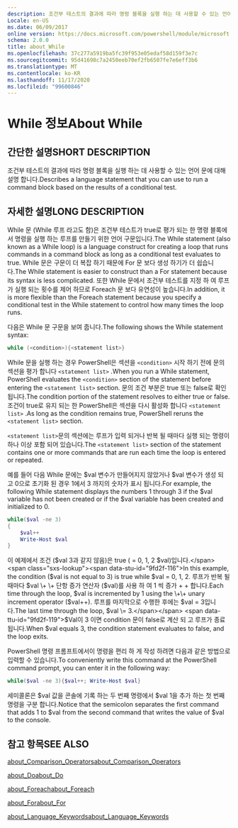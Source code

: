 ```yaml
---
description: 조건부 테스트의 결과에 따라 명령 블록을 실행 하는 데 사용할 수 있는 언어 문에 대해 설명 합니다.
Locale: en-US
ms.date: 06/09/2017
online version: https://docs.microsoft.com/powershell/module/microsoft.powershell.core/about/about_while?view=powershell-7.2&WT.mc_id=ps-gethelp
schema: 2.0.0
title: about_While
ms.openlocfilehash: 37c277a5919ba5fc39f953e05edaf58d159f3e7c
ms.sourcegitcommit: 95d41698c7a2450eeb70ef2fb6507fe7e6eff3b6
ms.translationtype: MT
ms.contentlocale: ko-KR
ms.lasthandoff: 11/17/2020
ms.locfileid: "99600846"
---
```

# <a name="about-while"></a><span data-ttu-id="9fd2f-103">While 정보</span><span class="sxs-lookup"><span data-stu-id="9fd2f-103">About While</span></span>

## <a name="short-description"></a><span data-ttu-id="9fd2f-104">간단한 설명</span><span class="sxs-lookup"><span data-stu-id="9fd2f-104">SHORT DESCRIPTION</span></span>
<span data-ttu-id="9fd2f-105">조건부 테스트의 결과에 따라 명령 블록을 실행 하는 데 사용할 수 있는 언어 문에 대해 설명 합니다.</span><span class="sxs-lookup"><span data-stu-id="9fd2f-105">Describes a language statement that you can use to run a command block based on the results of a conditional test.</span></span>

## <a name="long-description"></a><span data-ttu-id="9fd2f-106">자세한 설명</span><span class="sxs-lookup"><span data-stu-id="9fd2f-106">LONG DESCRIPTION</span></span>

<span data-ttu-id="9fd2f-107">While 문 (While 루프 라고도 함)은 조건부 테스트가 true로 평가 되는 한 명령 블록에서 명령을 실행 하는 루프를 만들기 위한 언어 구문입니다.</span><span class="sxs-lookup"><span data-stu-id="9fd2f-107">The While statement (also known as a While loop) is a language construct for creating a loop that runs commands in a command block as long as a conditional test evaluates to true.</span></span> <span data-ttu-id="9fd2f-108">While 문은 구문이 더 복잡 하기 때문에 For 문 보다 생성 하기가 더 쉽습니다.</span><span class="sxs-lookup"><span data-stu-id="9fd2f-108">The While statement is easier to construct than a For statement because its syntax is less complicated.</span></span> <span data-ttu-id="9fd2f-109">또한 While 문에서 조건부 테스트를 지정 하 여 루프가 실행 되는 횟수를 제어 하므로 Foreach 문 보다 유연성이 높습니다.</span><span class="sxs-lookup"><span data-stu-id="9fd2f-109">In addition, it is more flexible than the Foreach statement because you specify a conditional test in the While statement to control how many times the loop runs.</span></span>

<span data-ttu-id="9fd2f-110">다음은 While 문 구문을 보여 줍니다.</span><span class="sxs-lookup"><span data-stu-id="9fd2f-110">The following shows the While statement syntax:</span></span>

```powershell
while (<condition>){<statement list>}
```

<span data-ttu-id="9fd2f-111">While 문을 실행 하는 경우 PowerShell은 섹션을 `<condition>` 시작 하기 전에 문의 섹션을 평가 합니다 `<statement list>` .</span><span class="sxs-lookup"><span data-stu-id="9fd2f-111">When you run a While statement, PowerShell evaluates the `<condition>` section of the statement before entering the `<statement list>` section.</span></span> <span data-ttu-id="9fd2f-112">문의 조건 부분은 true 또는 false로 확인 됩니다.</span><span class="sxs-lookup"><span data-stu-id="9fd2f-112">The condition portion of the statement resolves to either true or false.</span></span> <span data-ttu-id="9fd2f-113">조건이 true로 유지 되는 한 PowerShell은 섹션을 다시 활성화 합니다 `<statement list>` .</span><span class="sxs-lookup"><span data-stu-id="9fd2f-113">As long as the condition remains true, PowerShell reruns the `<statement list>` section.</span></span>

<span data-ttu-id="9fd2f-114">`<statement list>`문의 섹션에는 루프가 입력 되거나 반복 될 때마다 실행 되는 명령이 하나 이상 포함 되어 있습니다.</span><span class="sxs-lookup"><span data-stu-id="9fd2f-114">The `<statement list>` section of the statement contains one or more commands that are run each time the loop is entered or repeated.</span></span>

<span data-ttu-id="9fd2f-115">예를 들어 다음 While 문에는 $val 변수가 만들어지지 않았거나 $val 변수가 생성 되 고 0으로 초기화 된 경우 1에서 3 까지의 숫자가 표시 됩니다.</span><span class="sxs-lookup"><span data-stu-id="9fd2f-115">For example, the following While statement displays the numbers 1 through 3 if the $val variable has not been created or if the $val variable has been created and initialized to 0.</span></span>

```powershell
while($val -ne 3)
{
    $val++
    Write-Host $val
}
```

<span data-ttu-id="9fd2f-116">이 예제에서 조건 ($val 3과 같지 않음)은 true ( \= 0, 1, 2 $val)입니다.</span><span class="sxs-lookup"><span data-stu-id="9fd2f-116">In this example, the condition ($val is not equal to 3) is true while $val \= 0, 1, 2.</span></span> <span data-ttu-id="9fd2f-117">루프가 반복 될 때마다 $val \+ \+ 단항 증가 연산자 ($val)를 사용 하 여 1 씩 증가 \+ \+ 합니다.</span><span class="sxs-lookup"><span data-stu-id="9fd2f-117">Each time through the loop, $val is incremented by 1 using the \+\+ unary increment operator ($val\+\+).</span></span> <span data-ttu-id="9fd2f-118">루프를 마지막으로 수행한 후에는 $val \= 3입니다.</span><span class="sxs-lookup"><span data-stu-id="9fd2f-118">The last time through the loop, $val \= 3.</span></span> <span data-ttu-id="9fd2f-119">$Val이 3 이면 condition 문이 false로 계산 되 고 루프가 종료 됩니다.</span><span class="sxs-lookup"><span data-stu-id="9fd2f-119">When $val equals 3, the condition statement evaluates to false, and the loop exits.</span></span>

<span data-ttu-id="9fd2f-120">PowerShell 명령 프롬프트에서이 명령을 편리 하 게 작성 하려면 다음과 같은 방법으로 입력할 수 있습니다.</span><span class="sxs-lookup"><span data-stu-id="9fd2f-120">To conveniently write this command at the PowerShell command prompt, you can enter it in the following way:</span></span>

```powershell
while($val -ne 3){$val++; Write-Host $val}
```

<span data-ttu-id="9fd2f-121">세미콜론은 $val 값을 콘솔에 기록 하는 두 번째 명령에서 $val 1을 추가 하는 첫 번째 명령을 구분 합니다.</span><span class="sxs-lookup"><span data-stu-id="9fd2f-121">Notice that the semicolon separates the first command that adds 1 to $val from the second command that writes the value of $val to the console.</span></span>

## <a name="see-also"></a><span data-ttu-id="9fd2f-122">참고 항목</span><span class="sxs-lookup"><span data-stu-id="9fd2f-122">SEE ALSO</span></span>

[<span data-ttu-id="9fd2f-123">about_Comparison_Operators</span><span class="sxs-lookup"><span data-stu-id="9fd2f-123">about_Comparison_Operators</span></span>](about_Comparison_Operators.md)

[<span data-ttu-id="9fd2f-124">about_Do</span><span class="sxs-lookup"><span data-stu-id="9fd2f-124">about_Do</span></span>](about_Do.md)

[<span data-ttu-id="9fd2f-125">about_Foreach</span><span class="sxs-lookup"><span data-stu-id="9fd2f-125">about_Foreach</span></span>](about_Foreach.md)

[<span data-ttu-id="9fd2f-126">about_For</span><span class="sxs-lookup"><span data-stu-id="9fd2f-126">about_For</span></span>](about_For.md)

[<span data-ttu-id="9fd2f-127">about_Language_Keywords</span><span class="sxs-lookup"><span data-stu-id="9fd2f-127">about_Language_Keywords</span></span>](about_Language_Keywords.md)

